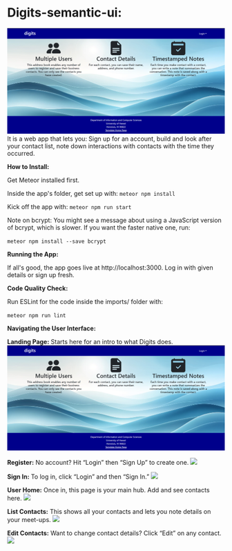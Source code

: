 # Digits-semantic-ui:
<img src="doc/Landing.PNG">
It is a web app that lets you:
Sign up for an account,
build and look after your contact list, 
note down interactions with contacts with the time they occurred.

**How to Install:**

Get Meteor installed first.

Inside the app's folder, get set up with:
``` meteor npm install ```

Kick off the app with:
``` meteor npm run start ```

Note on bcrypt:
You might see a message about using a JavaScript version of bcrypt, which is slower. If you want the faster native one, run:

``` meteor npm install --save bcrypt ```

**Running the App:**

If all's good, the app goes live at http://localhost:3000. Log in with given details or sign up fresh.

**Code Quality Check:**

Run ESLint for the code inside the imports/ folder with:

```meteor npm run lint```

**Navigating the User Interface:**

**Landing Page:** Starts here for an intro to what Digits does.
<img src="doc/Landing.PNG">

**Register:** No account? Hit “Login” then “Sign Up” to create one.
<img src="doc/Register.PNG">

**Sign In:** To log in, click “Login” and then “Sign In.”
<img src="doc/SignIn.PNG">

**User Home:** Once in, this page is your main hub. Add and see contacts here.
<img src="doc/UserHome.PNG">

**List Contacts:** This shows all your contacts and lets you note details on your meet-ups.
<img src="doc/ListContacts.PNG">

**Edit Contacts:** Want to change contact details? Click “Edit” on any contact.
<img src="doc/Edit.PNG">
